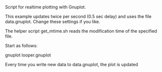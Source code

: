 Script for realtime plotting with Gnuplot.

This example updates twice per second (0.5 sec delay) and uses the file
data.gnuplot. Change these settings if you like.

The helper script get_mtime.sh reads the modification time of the specified
file.

Start as follows:

gnuplot looper.gnuplot

Every time you write new data to data.gnuplot, the plot is updated

